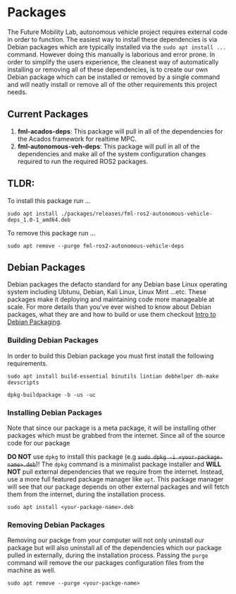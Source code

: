 # Packages 

The Future Mobility Lab, autonomous vehicle project requires external code in order to function. The easiest way to install these dependencies is via Debian packages which are typically installed via the `sudo apt install ...` command. However doing this manually is laborious and error prone. In order to simplify the users experience, the cleanest way of automatically installing or removing all of these dependencies, is to create our own Debian package which can be installed or removed by a single command and will neatly install or remove all of the other requirements this project needs.   


## Current Packages 

1. **fml-acados-deps**: This package will pull in all of the dependencies for the Acados framework for realtime MPC. 
2. **fml-autonomous-veh-deps**: This package will pull in all of the dependencies and make all of the system configuration changes required to run the required ROS2 packages.


## **TLDR**: 
To install this package run ... 

```
sudo apt install ./packages/releases/fml-ros2-autonomous-vehicle-deps_1.0-1_amd64.deb
```


To remove this package run ... 

```
sudo apt remove --purge fml-ros2-autonomous-vehicle-deps
```


## Debian Packages
Debian packages the defacto standard for any Debian base Linux operating system including Ubtunu, Debian, Kali Linux, Linux Mint ...etc. These packages make it deploying and maintaining code more manageable at scale. For more details than you've ever wished to know about Debian packages, what they are and how to build or use them checkout [Intro to Debian Packaging](https://wiki.debian.org/Packaging/Intro).


### Building Debian Packages 
In order to build this Debian package you must first install the following requirements. 

```
sudo apt install build-essential binutils lintian debhelper dh-make devscripts
```


```
dpkg-buildpackage -b -us -uc
```


### Installing Debian Packages 
Note that since our package is a meta package, it will be installing other packages which must be grabbed from the internet. Since all of the source code for our package 

**DO NOT** use `dpkg` to install this package (e.g ~~`sudo dpkg -i <your-package-name>.deb`~~)! The `dpkg` command is a minimalist package installer and **WILL NOT** pull external dependencies that we require from the internet. Instead, use a more full featured package manager like `apt`. This package manager will see that our package depends on other external packages and will fetch them from the internet, during the installation process.

```
sudo apt install <your-package-name>.deb
```


### Removing Debian Packages
Removing our packge from your computer will not only uninstall our package but will also uninstall all of the dependencies which our package pulled in externally, during the installation process. Passing the `purge` command will remove the our packages configuration files from the machine as well.  

```
sudo apt remove --purge <your-packge-name>
```